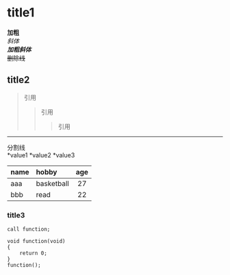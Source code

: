 # title1
**加粗**  
*斜体*  
***加粗斜体***  
~~删除线~~  

## title2
>引用  
>>引用  
>>>引用  

---
分割线  
*value1
*value2
*value3

name|hobby|age
--|:--|:--:
aaa|basketball|27
bbb|read|22

### title3
`call function;`

```
void function(void)
{
    return 0;
}
function();
```  
